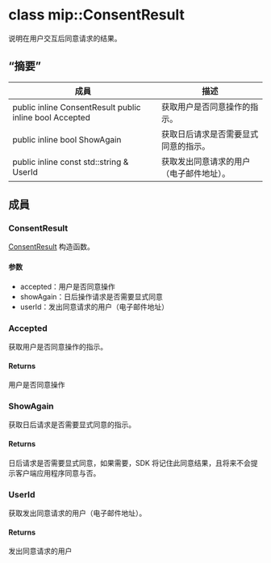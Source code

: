# <a name="class-mipconsentresult"></a>class mip::ConsentResult 
说明在用户交互后同意请求的结果。
## <a name="summary"></a>“摘要”
 成員                        | 描述                                
--------------------------------|---------------------------------------------
public inline  ConsentResult public inline bool Accepted | 获取用户是否同意操作的指示。
public inline bool ShowAgain | 获取日后请求是否需要显式同意的指示。
public inline const std::string & UserId | 获取发出同意请求的用户（电子邮件地址）。
## <a name="members"></a>成員
### <a name="consentresult"></a>ConsentResult
[ConsentResult](#classmip_1_1_consent_result) 构造函数。
#### <a name="parameters"></a>参数
* accepted：用户是否同意操作 
* showAgain：日后操作请求是否需要显式同意 
* userId：发出同意请求的用户（电子邮件地址）
### <a name="accepted"></a>Accepted
获取用户是否同意操作的指示。
#### <a name="returns"></a>Returns
用户是否同意操作
### <a name="showagain"></a>ShowAgain
获取日后请求是否需要显式同意的指示。
#### <a name="returns"></a>Returns
日后请求是否需要显式同意，如果需要，SDK 将记住此同意结果，且将来不会提示客户端应用程序同意与否。
### <a name="userid"></a>UserId
获取发出同意请求的用户（电子邮件地址）。
#### <a name="returns"></a>Returns
发出同意请求的用户